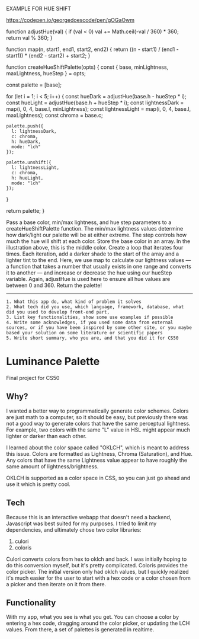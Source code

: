 
EXAMPLE FOR HUE SHIFT

https://codepen.io/georgedoescode/pen/gOGaOwm

function adjustHue(val) {
  if (val < 0) val += Math.ceil(-val / 360) * 360;
  return val % 360;
}

function map(n, start1, end1, start2, end2) {
  return ((n - start1) / (end1 - start1)) * (end2 - start2) + start2;
}

function createHueShiftPalette(opts) {
  const { base, minLightness, maxLightness, hueStep } = opts;

  const palette = [base];

  for (let i = 1; i < 5; i++) {
    const hueDark = adjustHue(base.h - hueStep * i);
    const hueLight = adjustHue(base.h + hueStep * i);
    const lightnessDark = map(i, 0, 4, base.l, minLightness);
    const lightnessLight = map(i, 0, 4, base.l, maxLightness);
    const chroma = base.c;

    palette.push({
      l: lightnessDark,
      c: chroma,
      h: hueDark,
      mode: "lch"
    });

    palette.unshift({
      l: lightnessLight,
      c: chroma,
      h: hueLight,
      mode: "lch"
    });
  }

  return palette;
}


Pass a base color, min/max lightness, and hue step parameters to a createHueShiftPalette function. The min/max lightness values determine how dark/light our palette will be at either extreme. The step controls how much the hue will shift at each color.
Store the base color in an array. In the illustration above, this is the middle color. 
Create a loop that iterates four times. Each iteration, add a darker shade to the start of the array and a lighter tint to the end. Here, we use map to calculate our lightness values — a function that takes a number that usually exists in one range and converts it to another — and increase or decrease the hue using our hueStep variable. Again, adjustHue is used here to ensure all hue values are between 0 and 360.
Return the palette! 







------------------------------------------------------------------------

    1. What this app do, what kind of problem it solves
    2. What tech did you use, which language, framework, database, what did you used to develop front-end part,
    3. List key functionalities, show some use examples if possible
    4. Write some acknowledges, if you used some data from external sources, or if you have been inspired by some other site, or you maybe based your solution on some literature or scientific papers
    5. Write short summary, who you are, and that you did it for CS50

# Luminance Palette
Final project for CS50

## Why?
I wanted a better way to programmatically generate color schemes. Colors are just math to a computer, so it should be easy, but previously there was not a good way to generate colors that have the same perceptual lightness. For example, two colors with the same "L" value in HSL might appear much lighter or darker than each other.

I learned about the color space called "OKLCH", which is meant to address this issue. Colors are formatted as Lightness, Chroma (Saturation), and Hue. Any colors that have the same Lightness value appear to have roughly the same amount of lightness/brightness.

OKLCH is supported as a color space in CSS, so you can just go ahead and use it which is pretty cool.

## Tech
Because this is an interactive webapp that doesn't need a backend, Javascript was best suited for my purposes. I tried to limit my dependencies, and ultimately chose two color libraries:

1. culori
2. coloris

Culori converts colors from hex to oklch and back. I was initially hoping to do this conversion myself, but it's pretty complicated. Coloris provides the color picker. The initial version only had oklch values, but I quickly realized it's much easier for the user to start with a hex code or a color chosen from a picker and then iterate on it from there.

## Functionality
With my app, what you see is what you get. You can choose a color by entering a hex code, dragging around the color picker, or updating the LCH values. From there, a set of palettes is generated in realtime.